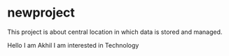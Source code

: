 # newproject
This project is about central location in which data is stored and managed.

Hello 
I am Akhil 
I am interested in Technology
